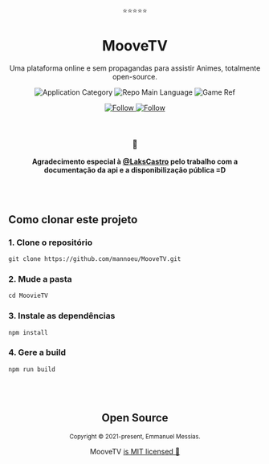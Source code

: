 <p align="center">⭐⭐⭐⭐⭐</p>
<h1 align="center">MooveTV</h1>
<p align="center">Uma plataforma online e sem propagandas para assistir Animes, totalmente open-source.</p>

<p align="center">
  <img  src="https://img.shields.io/badge/development-web-red" alt="Application Category" />
  <img  src="https://img.shields.io/badge/language-javascript-orange" alt="Repo Main Language" />
  <img  src="https://img.shields.io/badge/name-moovetv-yellow" alt="Game Ref" />
</p>

<p align="center">
  <a href="https://www.linkedin.com/in/lakscastro" target="_blank">
    <img src="https://img.shields.io/twitter/url?label=Connect%20%40LaksCastro&logo=linkedin&url=https%3A%2F%2Fwww.twitter.com%2Flakscastro%2F" alt="Follow" />
  </a>
  <a href="https://www.linkedin.com/in/emmanuel-messias-535621127/" target="_blank">
    <img src="https://img.shields.io/twitter/url?label=Connect%20%40Emmanuel&logo=linkedin&url=https%3A%2F%2Fwww.twitter.com%2Flakscastro%2F" alt="Follow" />
  </a>
</p>

<br>
<h3 align="center">💜</h3>
<p align="center"><b>Agradecimento especial à <a href="https://github.com/LaksCastro">@LaksCastro</a> pelo trabalho com a documentação da api e a disponibilização pública =D</b></p>
<br>
<br>

## Como clonar este projeto

### 1. Clone o repositório

```
git clone https://github.com/mannoeu/MooveTV.git
```

### 2. Mude a pasta

```
cd MoovieTV
```

### 3. Instale as dependências

```
npm install
```

### 4. Gere a build

```
npm run build
```

<br>
<br>

<h2 align="center">
  Open Source
</h2>
<p align="center">
  <sub>Copyright © 2021-present, Emmanuel Messias.</sub>
</p>
<p align="center">MooveTV <a href="https://github.com/mannoeu/MooveTV/blob/master/LICENSE.md">is MIT licensed 💖</a></p>
